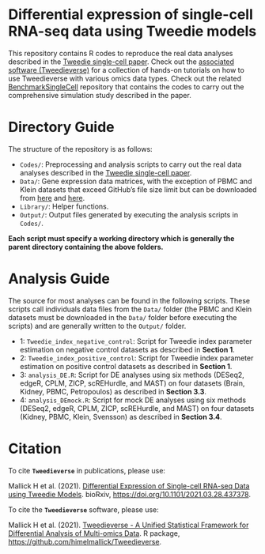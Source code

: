 # Differential expression of single-cell RNA-seq data using Tweedie models

This repository contains R codes to reproduce the real data analyses described in the [Tweedie single-cell paper](https://www.biorxiv.org/content/10.1101/2021.03.28.437378v3). Check out the [associated software (Tweedieverse)](https://github.com/himelmallick/Tweedieverse) for a collection of hands-on tutorials on how to use Tweedieverse with various omics data types. Check out the related [BenchmarkSingleCell](https://github.com/himelmallick/BenchmarkSingleCell) repository that contains the codes to carry out the comprehensive simulation study described in the paper.

# Directory Guide

The structure of the repository is as follows:

* `Codes/`: Preprocessing and analysis scripts to carry out the real data analyses described in the [Tweedie single-cell paper](https://www.biorxiv.org/content/10.1101/2021.03.28.437378v3).
* `Data/`: Gene expression data matrices, with the exception of PBMC and Klein datasets that exceed GitHub’s file size limit but can be downloaded from [here](https://www.dropbox.com/s/63gnlw45jf7cje8/pbmc3k_final.rds?dl=1) and [here](https://s3-eu-west-1.amazonaws.com/pfigshare-u-files/14634416/klein_indrops_control_GSM1599501.h5ad). 
* `Library/`: Helper functions.
* `Output/`: Output files generated by executing the analysis scripts in `Codes/`.

**Each script must specify a working directory which is generally the parent directory containing the above folders.**

# Analysis Guide

The source for most analyses can be found in the following scripts. These scripts call individuals data files from the `Data/` folder (the PBMC and Klein datasets must be downloaded in the `Data/` folder before executing the scripts) and are generally written to the `Output/` folder.

* 1: `Tweedie_index_negative_control`: Script for Tweedie index parameter estimation on negative control datasets as described in **Section 1**.
* 2: `Tweedie_index_positive_control`: Script for Tweedie index parameter estimation on positive control datasets as described in **Section 1**.
* 3: `analysis_DE.R`: Script for DE analyses using six methods (DESeq2, edgeR, CPLM, ZICP, scREHurdle, and MAST) on four datasets (Brain, Kidney, PBMC, Petropoulos) as described in **Section 3.3**.
* 4: `analysis_DEmock.R`: Script for mock DE analyses using six methods (DESeq2, edgeR, CPLM, ZICP, scREHurdle, and MAST) on four datasets (Kidney, PBMC, Klein, Svensson) as described in **Section 3.4**.

# Citation

To cite **`Tweedieverse`** in publications, please use:

Mallick H et al. (2021). [Differential Expression of Single-cell RNA-seq Data using Tweedie Models](https://www.biorxiv.org/content/10.1101/2021.03.28.437378v1). bioRxiv, <https://doi.org/10.1101/2021.03.28.437378>.

To cite the **`Tweedieverse`** software, please use:

Mallick H et al. (2021). [Tweedieverse - A Unified Statistical Framework for Differential Analysis of Multi-omics Data](https://github.com/himelmallick/Tweedieverse). R package, <https://github.com/himelmallick/Tweedieverse>.

